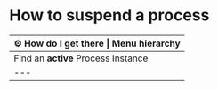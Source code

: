 # How to suspend a process


| ⚙ How do I get there \| Menu hierarchy |
| --- |
| Find an **active** Process Instance |
| --- |
